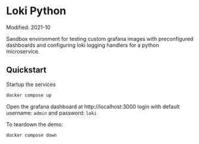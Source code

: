 # Loki Python

Modified: 2021-10

Sandbox environment for testing custom grafana images with preconfigured dashboards and configuring loki logging handlers for a python microservice.

## Quickstart
Startup the services
```bash
docker compose up
```

Open the grafana dashboard at http://localhost:3000 login with default username: `admin` and password: `loki`

To teardown the demo:
```bash
docker compose down
```